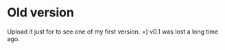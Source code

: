 # Old version

Upload it just for to see one of my first version. =) v0.1 was lost a long time ago.
